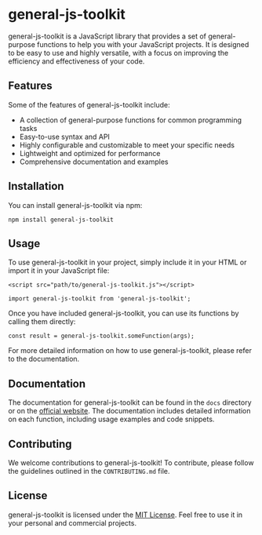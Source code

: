 # general-js-toolkit

general-js-toolkit is a JavaScript library that provides a set of general-purpose functions to help you with your JavaScript projects. It is designed to be easy to use and highly versatile, with a focus on improving the efficiency and effectiveness of your code.

## Features

Some of the features of general-js-toolkit include:

- A collection of general-purpose functions for common programming tasks
- Easy-to-use syntax and API
- Highly configurable and customizable to meet your specific needs
- Lightweight and optimized for performance
- Comprehensive documentation and examples

## Installation

You can install general-js-toolkit via npm:

    npm install general-js-toolkit

## Usage

To use general-js-toolkit in your project, simply include it in your HTML or import it in your JavaScript file:

    <script src="path/to/general-js-toolkit.js"></script>

    import general-js-toolkit from 'general-js-toolkit';

Once you have included general-js-toolkit, you can use its functions by calling them directly:

    const result = general-js-toolkit.someFunction(args);

For more detailed information on how to use general-js-toolkit, please refer to the documentation.

## Documentation

The documentation for general-js-toolkit can be found in the `docs` directory or on the [official website](https://vitabletech.github.io/general-js-toolkit/). The documentation includes detailed information on each function, including usage examples and code snippets.

## Contributing

We welcome contributions to general-js-toolkit! To contribute, please follow the guidelines outlined in the `CONTRIBUTING.md` file.

## License

general-js-toolkit is licensed under the [MIT License](https://opensource.org/licenses/MIT). Feel free to use it in your personal and commercial projects.
